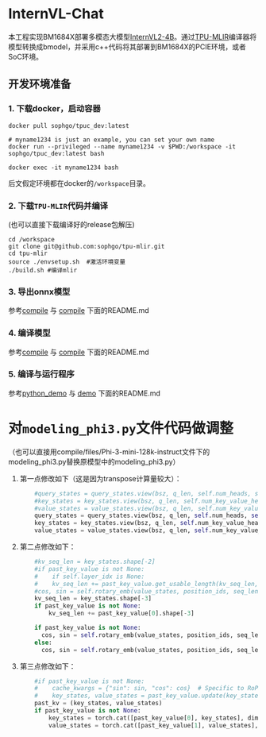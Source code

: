 # InternVL-Chat

本工程实现BM1684X部署多模态大模型[InternVL2-4B](https://huggingface.co/OpenGVLab/InternVL2-4B)。通过[TPU-MLIR](https://github.com/sophgo/tpu-mlir)编译器将模型转换成bmodel，并采用c++代码将其部署到BM1684X的PCIE环境，或者SoC环境。

## 开发环境准备

### 1. 下载docker，启动容器

``` shell
docker pull sophgo/tpuc_dev:latest

# myname1234 is just an example, you can set your own name
docker run --privileged --name myname1234 -v $PWD:/workspace -it sophgo/tpuc_dev:latest bash

docker exec -it myname1234 bash
```
后文假定环境都在docker的`/workspace`目录。

### 2. 下载`TPU-MLIR`代码并编译

(也可以直接下载编译好的release包解压)

``` shell
cd /workspace
git clone git@github.com:sophgo/tpu-mlir.git
cd tpu-mlir
source ./envsetup.sh  #激活环境变量
./build.sh #编译mlir
```

### 3. 导出onnx模型

参考[compile](./compile) 与 [compile](./compile) 下面的README.md

### 4. 编译模型

参考[compile](./compile) 与 [compile](./compile) 下面的README.md

### 5. 编译与运行程序

参考[python_demo](./python_demo) 与 [demo](./demo) 下面的README.md

# 对`modeling_phi3.py`文件代码做调整

（也可以直接用compile/files/Phi-3-mini-128k-instruct文件下的modeling_phi3.py替换原模型中的modeling_phi3.py）

1) 第一点修改如下（这是因为transpose计算量较大）：

    ``` python
        #query_states = query_states.view(bsz, q_len, self.num_heads, self.head_dim).transpose(1, 2)
        #key_states = key_states.view(bsz, q_len, self.num_key_value_heads, self.head_dim).transpose(1, 2)
        #value_states = value_states.view(bsz, q_len, self.num_key_value_heads, self.head_dim).transpose(1, 2)
        query_states = query_states.view(bsz, q_len, self.num_heads, self.head_dim)
        key_states = key_states.view(bsz, q_len, self.num_key_value_heads, self.head_dim)
        value_states = value_states.view(bsz, q_len, self.num_key_value_heads, self.head_dim)

    ```

2) 第二点修改如下：

    ```python
        #kv_seq_len = key_states.shape[-2]
        #if past_key_value is not None:
        #    if self.layer_idx is None:
        #    kv_seq_len += past_key_value.get_usable_length(kv_seq_len, self.layer_idx)
        #cos, sin = self.rotary_emb(value_states, position_ids, seq_len=kv_seq_len)
        kv_seq_len = key_states.shape[-3]
        if past_key_value is not None:
            kv_seq_len += past_key_value[0].shape[-3]

        if past_key_value is not None:
          cos, sin = self.rotary_emb(value_states, position_ids, seq_len=kv_seq_len-1)
        else:
          cos, sin = self.rotary_emb(value_states, position_ids, seq_len=kv_seq_len)
    ```

3) 第三点修改如下：

    ```python
        #if past_key_value is not None:
        #    cache_kwargs = {"sin": sin, "cos": cos}  # Specific to RoPE models
        #    key_states, value_states = past_key_value.update(key_states, value_states, self.layer_idx, cache_kwargs)
        past_kv = (key_states, value_states)
        if past_key_value is not None:
            key_states = torch.cat([past_key_value[0], key_states], dim=1)
            value_states = torch.cat([past_key_value[1], value_states], dim=1)

    ```